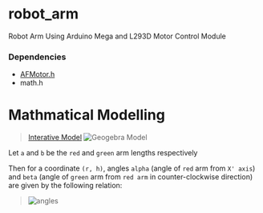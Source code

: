 # robot_arm
Robot Arm Using Arduino Mega and L293D Motor Control Module

### Dependencies
- [AFMotor.h](https://github.com/adafruit/Adafruit-Motor-Shield-library)
- math.h

# Mathmatical Modelling
> [Interative Model](https://www.geogebra.org/m/aj8tkt9k)
>  ![Geogebra Model](https://i.imgur.com/pIoHShv.jpg)

Let `a` and `b`  be the `red` and `green` arm lengths respectively

Then for a coordinate `(r, h)`, 
angles `alpha` (angle of `red` arm from `X' axis`) and 
`beta` (angle of `green` arm from `red arm` in counter-clockwise direction) 
are given by the following relation:

> ![angles](https://i.imgur.com/i8E7hCJ.jpg)

